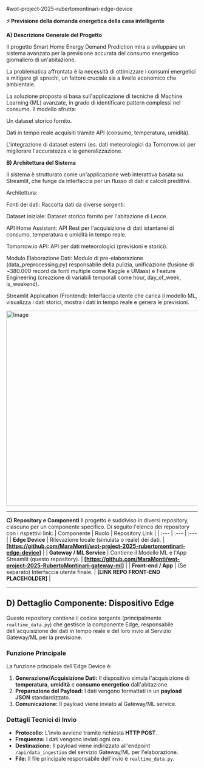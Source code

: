 #wot-project-2025-rubertomontinari-edge-device

**⚡ **Previsione della domanda energetica della casa intelligente****


**A) Descrizione Generale del Progetto**

Il progetto Smart Home Energy Demand Prediction mira a sviluppare un sistema avanzato per la previsione accurata del consumo energetico giornaliero di un'abitazione.

La problematica affrontata è la necessità di ottimizzare i consumi energetici e mitigare gli sprechi, un fattore cruciale sia a livello economico che ambientale.

La soluzione proposta si basa sull'applicazione di tecniche di Machine Learning (ML) avanzate, in grado di identificare pattern complessi nel consumo. Il modello sfrutta:

Un dataset storico fornito.

Dati in tempo reale acquisiti tramite API (consumo, temperatura, umidità).

L'integrazione di dataset esterni (es. dati meteorologici da Tomorrow.io) per migliorare l'accuratezza e la generalizzazione.

**B) Architettura del Sistema**

Il sistema è strutturato come un'applicazione web interattiva basata su Streamlit, che funge da interfaccia per un flusso di dati e calcoli predittivi.

Architettura:

Fonti dei dati: Raccolta dati da diverse sorgenti:

Dataset iniziale: Dataset storico fornito per l'abitazione di Lecce.

API Home Assistant: API Rest per l'acquisizione di dati istantanei di consumo, temperatura e umidità in tempo reale.

Tomorrow.io API: API per dati meteorologici (previsioni e storici).

Modulo Elaborazione Dati: Modulo di pre-elaborazione (data_preprocessing.py) responsabile della pulizia, unificazione (fusione di ~380.000 record da fonti multiple come Kaggle e UMass) e Feature Engineering (creazione di variabili temporali come hour, day_of_week, is_weekend).

Streamlit Application (Frontend): Interfaccia utente che carica il modello ML, visualizza i dati storici, mostra i dati in tempo reale e genera le previsioni.


<img width="877" height="514" alt="Image" src="https://github.com/user-attachments/assets/a774f1ff-40f4-4569-bb08-25405fbea028" />

---

**C) Repository e Componenti**
Il progetto è suddiviso in diversi repository, ciascuno per un componente specifico. Di seguito l'elenco dei repository con i rispettivi link:
| Componente | Ruolo | Repository Link |
| :--- | :--- | :--- |
| **Edge Device** | Rilevazione locale (simulata o reale) dei dati. | **[https://github.com/MaraMonti/wot-project-2025-rubertomontinari-edge-device]** |
| **Gateway / ML Service** | Contiene il Modello ML e l'App Streamlit (questo repository). | **[https://github.com/MaraMonti/wot-project-2025-RubertoMontinari-gateway-ml]** |
| **Front-end / App** | (Se separato) Interfaccia utente finale. | **[LINK REPO FRONT-END PLACEHOLDER]** |




---

## D) Dettaglio Componente: Dispositivo Edge

Questo repository contiene il codice sorgente (principalmente `realtime_data.py`) che gestisce la componente Edge, responsabile dell'acquisizione dei dati in tempo reale e del loro invio al Servizio Gateway/ML per la previsione.

### Funzione Principale

La funzione principale dell'Edge Device è:

1.  **Generazione/Acquisizione Dati:** Il dispositivo simula l'acquisizione di **temperatura**, **umidità** e **consumo energetico** dall'abitazione.
2.  **Preparazione del Payload:** I dati vengono formattati in un **payload JSON** standardizzato.
3.  **Comunicazione:** Il payload viene inviato al Gateway/ML service.

### Dettagli Tecnici di Invio

* **Protocollo:** L'invio avviene tramite richiesta **HTTP POST**.
* **Frequenza:** I dati vengono inviati ogni ora .
* **Destinazione:** Il payload viene indirizzato all'endpoint `/api/data_ingestion` del servizio Gateway/ML per l'elaborazione.
* **File:** Il file principale responsabile dell'invio è `realtime_data.py`.
